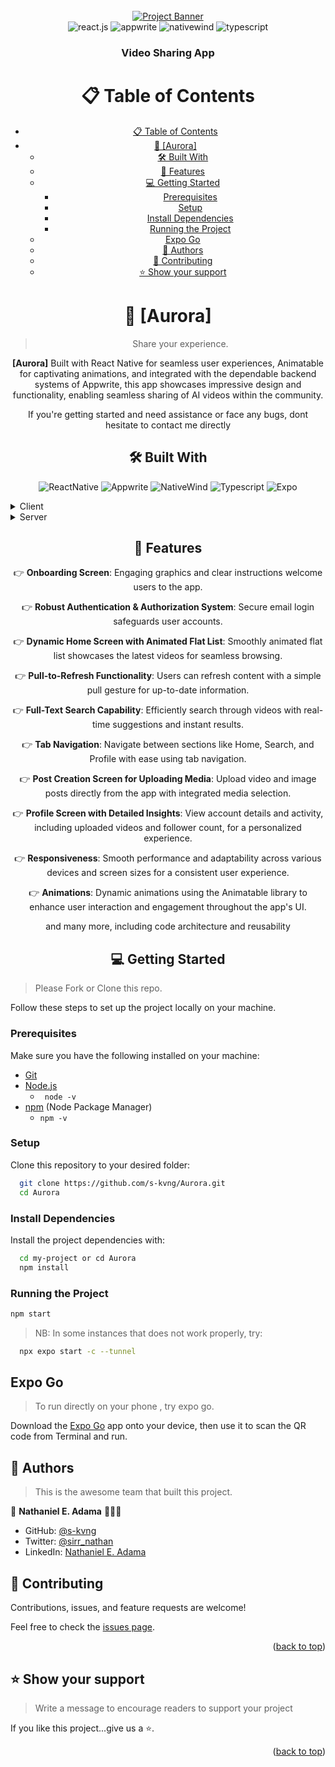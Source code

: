 <!-- title: Aurora -->
<div align="center">
  <br />
    <a href="https://youtu.be/ZBCUegTZF7M?si=ubt0vk70lSjt6DCs" target="_blank">
      <img src="https://i.postimg.cc/5NR9bxFM/Sora-README.png" alt="Project Banner">
    </a>
  <br />

  <div>
    <img src="https://img.shields.io/badge/-React_Native-black?style=for-the-badge&logoColor=white&logo=react&color=61DAFB" alt="react.js" />
    <img src="https://img.shields.io/badge/-Appwrite-black?style=for-the-badge&logoColor=white&logo=appwrite&color=FD366E" alt="appwrite" />
    <img src="https://img.shields.io/badge/NativeWind-black?style=for-the-badge&logoColor=white&logo=tailwindcss&color=06B6D4" alt="nativewind" />
    <img src="https://img.shields.io/badge/typescript-black?style=for-the-badge&logoColor=white&logo=typescript&color=3432a8" alt="typescript">
  </div>

  <h3 align="center">Video Sharing App</h3>


# 📋 <a name="table">Table of Contents</a>

- [📋 Table of Contents](#-table-of-contents)
- [📖 \[Aurora\] ](#-aurora-)
  - [🛠 Built With ](#-built-with-)
  - [🔋 Features](#-features)
  - [💻 Getting Started ](#-getting-started-)
    - [Prerequisites](#prerequisites)
    - [Setup](#setup)
    - [Install Dependencies ](#install-dependencies-)
    - [Running the Project ](#running-the-project-)
  - [Expo Go ](#expo-go-)
  - [👥 Authors ](#-authors-)
  - [🤝 Contributing ](#-contributing-)
  - [⭐️ Show your support ](#️-show-your-support-)



<!-- PROJECT DESCRIPTION -->

# 📖 [Aurora] <a name="about-project"></a>

> Share your experience.

**[Aurora]** Built with React Native for seamless user experiences, Animatable for captivating animations, and integrated with the dependable backend systems of Appwrite, 
this app showcases impressive design and functionality, enabling seamless sharing of AI videos within the community.


If you're getting started and need assistance or face any bugs, dont hesitate to contact me directly


## 🛠 Built With <a name="built-with"></a>

![ReactNative](https://img.shields.io/badge/-React_Native-black?style=for-the-badge&logoColor=white&logo=react&color=61DAFB)
![Appwrite](https://img.shields.io/badge/-Appwrite-black?style=for-the-badge&logoColor=white&logo=appwrite&color=FD366E)
![NativeWind](https://img.shields.io/badge/NativeWind-black?style=for-the-badge&logoColor=white&logo=tailwindcss&color=06B6D4)
![Typescript](https://img.shields.io/badge/typescript-black?style=for-the-badge&logoColor=white&logo=typescript&color=3432a8)
![Expo](https://img.shields.io/badge/expo-black?style=for-the-badge&logoColor=white&logo=expo&color=040421)

<div align="start">
  <details>
  <summary>Client</summary>
  <ul>
    <li><a href="https://reactjs.org/">React.js</a></li>
    <li><a href="https://expo.dev/">Expo</a></li>
    <li><a href="https://reactnative.dev/">React Native</a></li>
  </ul>
</details>
<details>
  <summary>Server</summary>
  <ul>
    <li><a href="https://appwrite.io/">Appwrite</a></li>
  </ul>
</details>
</div>


## <a name="features">🔋 Features</a>

👉 **Onboarding Screen**: Engaging graphics and clear instructions welcome users to the app.

👉 **Robust Authentication & Authorization System**: Secure email login safeguards user accounts.

👉 **Dynamic Home Screen with Animated Flat List**: Smoothly animated flat list showcases the latest videos for seamless browsing.

👉 **Pull-to-Refresh Functionality**: Users can refresh content with a simple pull gesture for up-to-date information.

👉 **Full-Text Search Capability**: Efficiently search through videos with real-time suggestions and instant results.

👉 **Tab Navigation**: Navigate between sections like Home, Search, and Profile with ease using tab navigation.

👉 **Post Creation Screen for Uploading Media**: Upload video and image posts directly from the app with integrated media selection.

👉 **Profile Screen with Detailed Insights**: View account details and activity, including uploaded videos and follower count, for a personalized experience.

👉 **Responsiveness**: Smooth performance and adaptability across various devices and screen sizes for a consistent user experience.

👉 **Animations**: Dynamic animations using the Animatable library to enhance user interaction and engagement throughout the app's UI.

and many more, including code architecture and reusability 

## 💻 Getting Started <a name="getting-started"></a>
<div align="start">

> Please Fork or Clone this repo.

Follow these steps to set up the project locally on your machine.

### Prerequisites

Make sure you have the following installed on your machine:

- [Git](https://git-scm.com/)
- [Node.js](https://nodejs.org/en)
  - ``` node -v```
- [npm](https://www.npmjs.com/) (Node Package Manager)
  - ```npm -v ```



### Setup

Clone this repository to your desired folder:

```bash
  git clone https://github.com/s-kvng/Aurora.git
  cd Aurora
```

### Install Dependencies <a name="install-dependencies">

Install the project dependencies with:

```bash
  cd my-project or cd Aurora
  npm install
```

### Running the Project <a name="running-the-project">

```bash
npm start
```

> NB: In some instances that does not work properly, try:

```bash
  npx expo start -c --tunnel    
```

## Expo Go <a name="expo-go">
> To run directly on your phone , try expo go.

Download the [Expo Go](https://expo.dev/go) app onto your device, then use it to scan the QR code from Terminal and run.

<!-- AUTHORS -->

## 👥 Authors <a name="authors"></a>

> This is the awesome team that built this project.

👤 **Nathaniel E. Adama** 🧑🏻‍💻

- GitHub: [@s-kvng](https://github.com/s-kvng)
- Twitter: [@sirr_nathan](https://twitter.com/sirr_nathan)
- LinkedIn: [Nathaniel E. Adama](https://www.linkedin.com/in/nathaniel-e-adama-93802a234/)

## 🤝 Contributing <a name="contributing"></a>

Contributions, issues, and feature requests are welcome!

Feel free to check the [issues page](../../issues/).

<p align="right">(<a href="#readme-top">back to top</a>)</p>

<!-- SUPPORT -->

## ⭐️ Show your support <a name="support"></a>

> Write a message to encourage readers to support your project

If you like this project...give us a ⭐️.

<p align="right">(<a href="#readme-top">back to top</a>)</p>

</div>